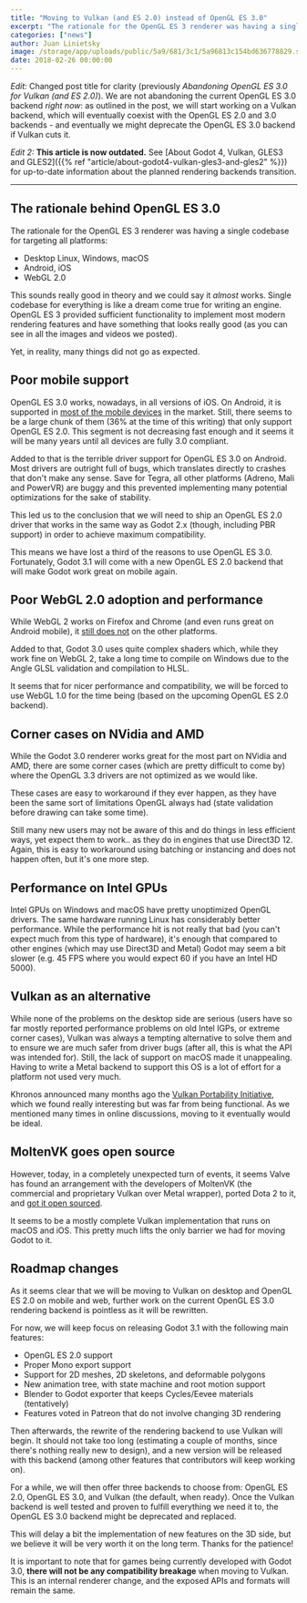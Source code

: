 ```yaml
---
title: "Moving to Vulkan (and ES 2.0) instead of OpenGL ES 3.0"
excerpt: "The rationale for the OpenGL ES 3 renderer was having a single codebase for targeting all platforms. This sounds really good in theory and we could say it *almost* works, but..."
categories: ["news"]
author: Juan Linietsky
image: /storage/app/uploads/public/5a9/681/3c1/5a96813c154bd636778829.svg
date: 2018-02-26 00:00:00
---
```


*Edit:* Changed post title for clarity (previously *Abandoning OpenGL ES 3.0 for Vulkan (and ES 2.0)*). We are not abandoning the current OpenGL ES 3.0 backend *right now*: as outlined in the post, we will start working on a Vulkan backend, which will eventually coexist with the OpenGL ES 2.0 and 3.0 backends - and eventually we might deprecate the OpenGL ES 3.0 backend if Vulkan cuts it.

*Edit 2:* **This article is now outdated.** See [About Godot 4, Vulkan, GLES3 and GLES2]({{% ref "article/about-godot4-vulkan-gles3-and-gles2" %}}) for up-to-date information about the planned rendering backends transition.

-----

## The rationale behind OpenGL ES 3.0

The rationale for the OpenGL ES 3 renderer was having a single codebase for targeting all platforms:

* Desktop Linux, Windows, macOS
* Android, iOS
* WebGL 2.0

This sounds really good in theory and we could say it *almost* works. Single codebase for everything is like a dream come true for writing an engine. OpenGL ES 3 provided sufficient functionality to implement most modern rendering features and have something that looks really good (as you can see in all the images and videos we posted).

Yet, in reality, many things did not go as expected.

## Poor mobile support

OpenGL ES 3.0 works, nowadays, in all versions of iOS. On Android, it is supported in [most of the mobile devices](https://developer.android.com/about/dashboards/index.html) in the market. Still, there seems to be a large chunk of them (36% at the time of this writing) that only support OpenGL ES 2.0. This segment is not decreasing fast enough and it seems it will be many years until all devices are fully 3.0 compliant.

Added to that is the terrible driver support for OpenGL ES 3.0 on Android. Most drivers are outright full of bugs, which translates directly to crashes that don't make any sense. Save for Tegra, all other platforms (Adreno, Mali and PowerVR) are buggy and this prevented implementing many potential optimizations for the sake of stability.

This led us to the conclusion that we will need to ship an OpenGL ES 2.0 driver that works in the same way as Godot 2.x (though, including PBR support) in order to achieve maximum compatibility.

This means we have lost a third of the reasons to use OpenGL ES 3.0. Fortunately, Godot 3.1 will come with a new OpenGL ES 2.0 backend that will make Godot work great on mobile again.

## Poor WebGL 2.0 adoption and performance

While WebGL 2 works on Firefox and Chrome (and even runs great on Android mobile), it [still does not](https://caniuse.com/#feat=webgl2) on the other platforms.

Added to that, Godot 3.0 uses quite complex shaders which, while they work fine on WebGL 2, take a long time to compile on Windows due to the Angle GLSL validation and compilation to HLSL.

It seems that for nicer performance and compatibility, we will be forced to use WebGL 1.0 for the time being (based on the upcoming OpenGL ES 2.0 backend).

## Corner cases on NVidia and AMD

While the Godot 3.0 renderer works great for the most part on NVidia and AMD, there are some corner cases (which are pretty difficult to come by) where the OpenGL 3.3 drivers are not optimized as we would like.

These cases are easy to workaround if they ever happen, as they have been the same sort of limitations OpenGL always had (state validation before drawing can take some time).

Still many new users may not be aware of this and do things in less efficient ways, yet expect them to work.. as they do in engines that use Direct3D 12. Again, this is easy to workaround using batching or instancing and does not happen often, but it's one more step.

## Performance on Intel GPUs

Intel GPUs on Windows and macOS have pretty unoptimized OpenGL drivers. The same hardware running Linux has considerably better performance. While the performance hit is not really that bad (you can't expect much from this type of hardware), it's enough that compared to other engines (which may use Direct3D and Metal) Godot may seem a bit slower (e.g. 45 FPS where you would expect 60 if you have an Intel HD 5000).

## Vulkan as an alternative

While none of the problems on the desktop side are serious (users have so far mostly reported performance problems on old Intel IGPs, or extreme corner cases), Vulkan was always a tempting alternative to solve them and to ensure we are much safer from driver bugs (after all, this is what the API was intended for). Still, the lack of support on macOS made it unappealing. Having to write a Metal backend to support this OS is a lot of effort for a platform not used very much.

Khronos announced many months ago the [Vulkan Portability Initiative](https://www.khronos.org/vulkan/portability-initiative), which we found really interesting but was far from being functional. As we mentioned many times in online discussions, moving to it eventually would be ideal.

## MoltenVK goes open source

However, today, in a completely unexpected turn of events, it seems Valve has found an arrangement with the developers of MoltenVK (the commercial and proprietary Vulkan over Metal wrapper), ported Dota 2 to it, and [got it open sourced](https://www.anandtech.com/show/12465/khronos-group-extends-vulkan-portability-with-opensource).

It seems to be a mostly complete Vulkan implementation that runs on macOS and iOS. This pretty much lifts the only barrier we had for moving Godot to it.

## Roadmap changes

As it seems clear that we will be moving to Vulkan on desktop and OpenGL ES 2.0 on mobile and web, further work on the current OpenGL ES 3.0 rendering backend is pointless as it will be rewritten.

For now, we will keep focus on releasing Godot 3.1 with the following main features:

* OpenGL ES 2.0 support
* Proper Mono export support
* Support for 2D meshes, 2D skeletons, and deformable polygons
* New animation tree, with state machine and root motion support
* Blender to Godot exporter that keeps Cycles/Eevee materials (tentatively)
* Features voted in Patreon that do not involve changing 3D rendering

Then afterwards, the rewrite of the rendering backend to use Vulkan will begin. It should not take too long (estimating a couple of months, since there's nothing really new to design), and a new version will be released with this backend (among other features that contributors will keep working on).

For a while, we will then offer three backends to choose from: OpenGL ES 2.0, OpenGL ES 3.0, and Vulkan (the default, when ready). Once the Vulkan backend is well tested and proven to fulfill everything we need it to, the OpenGL ES 3.0 backend might be deprecated and replaced.

This will delay a bit the implementation of new features on the 3D side, but we believe it will be very worth it on the long term. Thanks for the patience!

It is important to note that for games being currently developed with Godot 3.0, **there will not be any compatibility breakage** when moving to Vulkan. This is an internal renderer change, and the exposed APIs and formats will remain the same.
